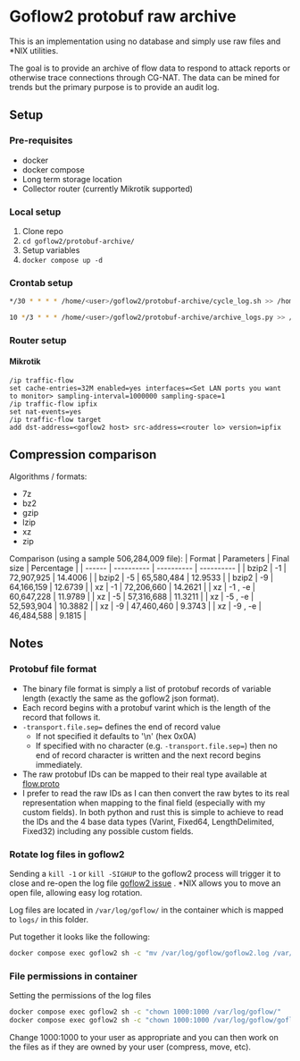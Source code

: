 # Goflow2 protobuf raw archive

This is an implementation using no database and simply use raw files and *NIX utilities.

The goal is to provide an archive of flow data to respond to attack reports or otherwise trace connections through CG-NAT. The data can be mined for trends but the primary purpose is to provide an audit log.

## Setup

### Pre-requisites
* docker
* docker compose
* Long term storage location
* Collector router (currently Mikrotik supported)

### Local setup
1. Clone repo
2. `cd goflow2/protobuf-archive/`
3. Setup variables
4. `docker compose up -d`

### Crontab setup

```bash
*/30 * * * * /home/<user>/goflow2/protobuf-archive/cycle_log.sh >> /home/<user>/goflow2/protobuf-archive/cycle_log.log 2>&1

10 */3 * * * /home/<user>/goflow2/protobuf-archive/archive_logs.py >> /home/<user>/goflow2/protobuf-archive/archive_logs.log 2>&1
```

### Router setup

#### Mikrotik

```
/ip traffic-flow
set cache-entries=32M enabled=yes interfaces=<Set LAN ports you want to monitor> sampling-interval=1000000 sampling-space=1
/ip traffic-flow ipfix
set nat-events=yes
/ip traffic-flow target
add dst-address=<goflow2 host> src-address=<router lo> version=ipfix
```


## Compression comparison

Algorithms / formats:
* 7z
* bz2
* gzip
* lzip
* xz
* zip

Comparison (using a sample 506,284,009 file):
| Format | Parameters | Final size | Percentage |
| ------ | ---------- | ---------- | ---------- |
| bzip2 | -1 | 72,907,925 | 14.4006 |
| bzip2 | -5  | 65,580,484 | 12.9533 |
| bzip2 | -9 | 64,166,159 | 12.6739 |
| xz | -1 | 72,206,660 | 14.2621 |
| xz | -1 , -e | 60,647,228 | 11.9789 |
| xz | -5 | 57,316,688 | 11.3211 |
| xz | -5 , -e | 52,593,904 | 10.3882 |
| xz | -9 | 47,460,460 | 9.3743 |
| xz | -9 , -e | 46,484,588 | 9.1815 |


## Notes

### Protobuf file format

* The binary file format is simply a list of protobuf records of variable length (exactly the same as the goflow2 json format).
* Each record begins with a protobuf varint which is the length of the record that follows it.
* `-transport.file.sep=` defines the end of record value
    * If not specified it defaults to '\n' (hex 0x0A)
    * If specified with no character (e.g. `-transport.file.sep=`) then no end of record character is written and the next record begins immediately.
* The raw protobuf IDs can be mapped to their real type available at [flow.proto](https://github.com/netsampler/goflow2/blob/main/pb/flow.proto)
* I prefer to read the raw IDs as I can then convert the raw bytes to its real representation when mapping to the final field (especially with my custom fields). In both python and rust this is simple to achieve to read the IDs and the 4 base data types (Varint, Fixed64, LengthDelimited, Fixed32) including any possible custom fields.

### Rotate log files in goflow2

Sending a `kill -1` or `kill -SIGHUP` to the goflow2 process will trigger it to close and re-open the log file [goflow2 issue](https://github.com/netsampler/goflow2/issues/3) . *NIX allows you to move an open file, allowing easy log rotation.

Log files are located in `/var/log/goflow/` in the container which is mapped to `logs/` in this folder.

Put together it looks like the following:
```bash
docker compose exec goflow2 sh -c "mv /var/log/goflow/goflow2.log /var/log/goflow/goflow2_`date --utc +%Y%m%d_%H%M`.log && kill -1 1"
```

### File permissions in container

Setting the permissions of the log files

```bash
docker compose exec goflow2 sh -c "chown 1000:1000 /var/log/goflow/"
docker compose exec goflow2 sh -c "chown 1000:1000 /var/log/goflow/goflow2_[0-9]*_[0-9]*.log"
```

Change 1000:1000 to your user as appropriate and you can then work on the files as if they are owned by your user (compress, move, etc).

